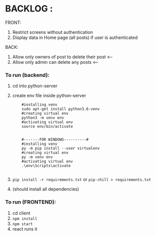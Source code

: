 # BACKLOG : 

FRONT:

1. Restrict screens without authentication
2. Display data in Home page (all posts) if user is authenticated

BACK:
1. Allow only owners of post to delete their post <--
2. Allow only admin can delete any posts <--

### To run (backend):

1. cd into python-server
2. create env file inside python-server

    ``` #------FOR LINUX/MAC---------#
        #installing venv 
        sudo apt-get install python3.6-venv
        #creating virtual env
        python3 -m venv env
        #activating virtual env
        source env/bin/activate


        #-------FOR WINDOWS----------#
        #installing venv
        py -m pip install --user virtualenv
        #creating virtual env
        py -m venv env
        #activating virtual env
        .\env\Scripts\activate
        
    ```

3. `pip install -r requirements.txt` or `pip-chill > requirements.txt`
4. (should install all dependencies)

### To run (FRONTEND):

1. cd client
2. `npm install` 
3. `npm start`
4. react runs it


